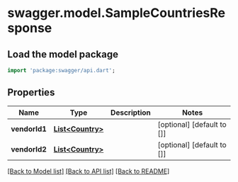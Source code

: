 # swagger.model.SampleCountriesResponse

## Load the model package
```dart
import 'package:swagger/api.dart';
```

## Properties
Name | Type | Description | Notes
------------ | ------------- | ------------- | -------------
**vendorId1** | [**List&lt;Country&gt;**](Country.md) |  | [optional] [default to []]
**vendorId2** | [**List&lt;Country&gt;**](Country.md) |  | [optional] [default to []]

[[Back to Model list]](../README.md#documentation-for-models) [[Back to API list]](../README.md#documentation-for-api-endpoints) [[Back to README]](../README.md)


